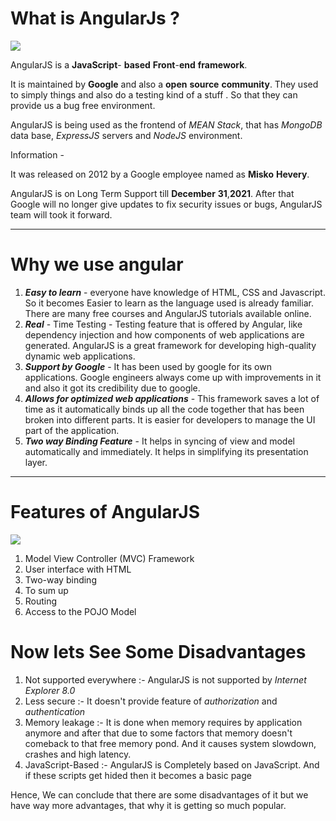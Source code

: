 # What is AngularJs ?

![](https://i.imgur.com/Y6bFaiq.png)

AngularJS is a **JavaScript**- **based** **Front**-**end** **framework**.

It is maintained by **Google** and also a **open** **source** **community**. They used to simply things and also do a testing kind of a stuff . So that they can provide us a bug free environment.

AngularJS is being used as the frontend of *MEAN* *Stack*, that has *MongoDB* data base, *ExpressJS* servers and *NodeJS* environment.

Information - 

It was released on 2012 by a Google employee named as **Misko** **Hevery**.

AngularJS is on Long Term Support till **December** **31**,**2021**. After that Google will no longer give updates to fix security issues or bugs, AngularJS team will took it forward.



------

# Why we use angular

1. ***Easy* *to* *learn*** - everyone have knowledge of HTML, CSS and Javascript. So it becomes Easier to learn as the language used is already familiar. There are many free courses and AngularJS tutorials available online.
2. ***Real*** - Time Testing - Testing feature that is offered by Angular, like dependency injection and how components of web applications are generated. AngularJS is a great framework for developing high-quality dynamic web applications.
3. ***Support by Google*** -  It has been used by google for its own applications. Google engineers always come up with improvements in it and also it got its credibility due to google.
4. ***Allows for optimized web applications*** - This framework saves a lot of time as it automatically binds up all the code together that has been broken into different parts. It is easier for developers to manage the UI part of the application.
5. ***Two way Binding Feature*** - It helps in syncing of view and model automatically and immediately. It helps in simplifying its presentation layer.



------

# Features of AngularJS

![](https://i.imgur.com/dJTt9Hl.jpg)

1. Model View Controller (MVC) Framework
2. User interface with HTML
3. Two-way binding
4. To sum up
5. Routing
6. Access to the POJO Model



# Now lets See Some Disadvantages

1. Not supported everywhere :- AngularJS is not supported by *Internet* *Explorer* *8.0*
2. Less secure :- It doesn't provide feature of *authorization* and *authentication*  
3. Memory leakage :- It is done when memory requires by application anymore and after that due to some factors that memory doesn't comeback to that free memory pond. And it causes system slowdown, crashes and high latency.
4. JavaScript-Based :- AngularJS is Completely based on JavaScript. And if these scripts get hided then it becomes a basic page 



Hence, We can conclude that there are some disadvantages of it but we have way more advantages, that why it is getting so much popular.

